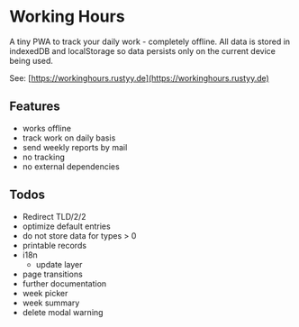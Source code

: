 # Working Hours
A tiny PWA to track your daily work - completely offline. All data is stored in indexedDB and localStorage 
so data persists only on the current device being used.

See: [https://workinghours.rustyy.de](https://workinghours.rustyy.de)

## Features
- works offline
- track work on daily basis
- send weekly reports by mail
- no tracking
- no external dependencies

## Todos

- Redirect TLD/2/2
- optimize default entries
- do not store data for types > 0
- printable records
- i18n
    - update layer
- page transitions
- further documentation
- week picker
- week summary
- delete modal warning
